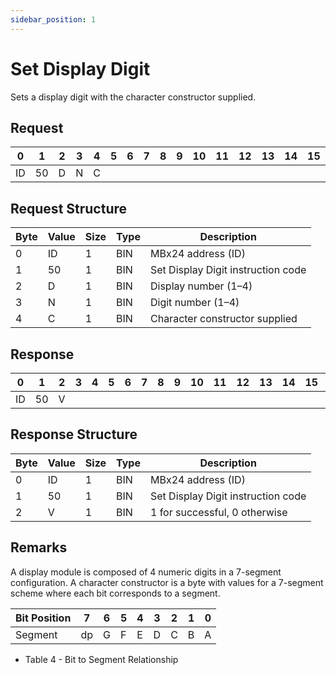 ```yaml
---
sidebar_position: 1
---
```


# Set Display Digit

Sets a display digit with the character constructor supplied.

## Request

| 0  | 1  | 2  | 3  | 4  | 5  | 6  | 7  | 8  | 9  | 10 | 11 | 12 | 13 | 14 | 15 | 16 | 17 | 18 | 19 | 20 | 21 | 22 | 23 | 24 | 25 | 26 | 27 | 28 | 29 | 30 | 31 |
|----|----|----|----|----|----|----|----|----|----|----|----|----|----|----|----|----|----|----|----|----|----|----|----|----|----|----|----|----|----|----|----|
| ID | 50 | D   | N | C   |    |    |    |    |    |    |    |    |    |    |    |    |    |    |    |    |    |    |    |    |    |    |    |    |    |    |  |

## Request Structure

| Byte | Value | Size | Type | Description                                        |
|------|-------|------|------|----------------------------------------------------|
| 0    | ID    | 1    | BIN  | MBx24 address (ID)                                |
| 1    | 50    | 1    | BIN  | Set Display Digit instruction code                |
| 2    | D     | 1    | BIN  | Display number (1–4)                              |
| 3    | N     | 1    | BIN  | Digit number (1–4)                                |
| 4    | C     | 1    | BIN  | Character constructor supplied                    |

## Response

| 0  | 1  | 2  | 3  | 4  | 5  | 6  | 7  | 8  | 9  | 10 | 11 | 12 | 13 | 14 | 15 | 16 | 17 | 18 | 19 | 20 | 21 | 22 | 23 | 24 | 25 | 26 | 27 | 28 | 29 | 30 | 31 |
|----|----|----|----|----|----|----|----|----|----|----|----|----|----|----|----|----|----|----|----|----|----|----|----|----|----|----|----|----|----|----|----|
| ID | 50 |  V |  |    |    |    |    |    |    |    |    |    |    |    |    |    |    |    |    |    |    |    |    |    |    |    |    |    |    |    |  |

## Response Structure

| Byte | Value | Size | Type | Description                            |
|------|-------|------|------|----------------------------------------|
| 0    | ID    | 1    | BIN  | MBx24 address (ID)                    |
| 1    | 50    | 1    | BIN  | Set Display Digit instruction code    |
| 2    | V     | 1    | BIN  | 1 for successful, 0 otherwise         |

## Remarks

A display module is composed of 4 numeric digits in a 7-segment configuration. A character
constructor is a byte with values for a 7-segment scheme where each bit corresponds to a
segment.

| Bit Position | 7  | 6  | 5  | 4  | 3  | 2  | 1  | 0  |
|--------------|----|----|----|----|----|----|----|----|
| Segment      | dp | G  | F  | E  | D  | C  | B  | A  |

- Table 4 - Bit to Segment Relationship